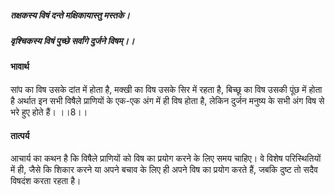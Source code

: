 ##### तक्षकस्य विषं दन्ते मक्षिकायास्तु मस्तके।
##### वृश्चिकस्य विषं पुच्छे सर्वांगे दुर्जने विषम्।। 

#### भावार्थ

सांप का विष उसके दांत में होता है, मक्खी का विष उसके सिर में रहता है, बिच्छू का विष उसकी पूंछ में होता है अर्थात इन सभी विषैले प्राणियों के एक-एक अंग में ही विष होता है, लेकिन दुर्जन मनुष्य के सभी अंग विष से भरे हुए होते हैं। ।।8।।

#### तात्पर्य

आचार्य का कथन है कि विषैले प्राणियों को विष का प्रयोग करने के लिए समय चाहिए। वे विशेष परिस्थितियों में ही, जैसे कि शिकार करने या अपने बचाव के लिए ही अपने विष का प्रयोग करते हैं, जबकि दुष्ट तो सदैव विषदंश करता रहता है।
